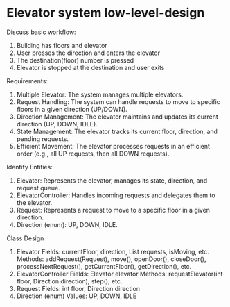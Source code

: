 # Elevator system low-level-design

Discuss basic workflow:

1. Building has floors and elevator
2. User presses the direction and enters the elevator
3. The destination(floor) number is pressed
4. Elevator is stopped at the destination and user exits

Requirements:

1. Multiple Elevator: The system manages multiple elevators.
2. Request Handling: The system can handle requests to move to specific floors in a given direction (UP/DOWN).
3. Direction Management: The elevator maintains and updates its current direction (UP, DOWN, IDLE).
4. State Management: The elevator tracks its current floor, direction, and pending requests.
5. Efficient Movement: The elevator processes requests in an efficient order (e.g., all UP requests, then all DOWN requests).

Identify Entities:

1. Elevator: Represents the elevator, manages its state, direction, and request queue.
2. ElevatorController: Handles incoming requests and delegates them to the elevator.
3. Request: Represents a request to move to a specific floor in a given direction.
4. Direction (enum): UP, DOWN, IDLE.

Class Design

1. Elevator
   Fields: currentFloor, direction, List requests, isMoving, etc.
   Methods: addRequest(Request), move(), openDoor(), closeDoor(), processNextRequest(), getCurrentFloor(), getDirection(), etc.
2. ElevatorController
   Fields: Elevator elevator
   Methods: requestElevator(int floor, Direction direction), step(), etc.
3. Request
   Fields: int floor, Direction direction
4. Direction (enum)
   Values: UP, DOWN, IDLE
